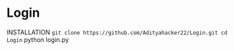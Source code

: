 # Login
INSTALLATION
`git clone https://github.com/Adityahacker22/Login.git
cd Login`
python login.py
